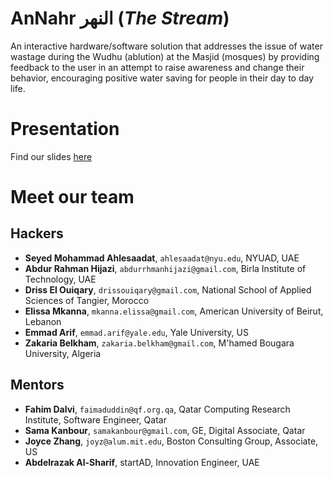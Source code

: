 # AnNahr النهر (_The Stream_)
An interactive hardware/software solution that addresses the issue of water wastage during the Wudhu (ablution) at the Masjid (mosques) by providing feedback to the user in an attempt to raise awareness and change their behavior, encouraging positive water saving for people in their day to day life.

# Presentation
Find our slides [here](https://docs.google.com/presentation/d/1t7q4K04Lj0AJDWOtjg1CsEZR3Hp-5CniRvLmxAJcluY/edit#slide=id.g21ed73b283_0_156)

# Meet our team
## Hackers
* **Seyed Mohammad Ahlesaadat**, `ahlesaadat@nyu.edu`, NYUAD, UAE
* **Abdur Rahman Hijazi**, `abdurrhmanhijazi@gmail.com`, Birla Institute of Technology, UAE
* **Driss El Ouiqary**, `drissouiqary@gmail.com`, National School of Applied Sciences of Tangier, Morocco
* **Elissa Mkanna**, `mkanna.elissa@gmail.com`, American University of Beirut, Lebanon
* **Emmad Arif**, `emmad.arif@yale.edu`, Yale University, US
* **Zakaria Belkham**, `zakaria.belkham@gmail.com`, M'hamed Bougara University, Algeria

## Mentors
* **Fahim Dalvi**, `faimaduddin@qf.org.qa`, Qatar Computing Research Institute, Software Engineer, Qatar
* **Sama Kanbour**, `samakanbour@gmail.com`, GE, Digital Associate, Qatar
* **Joyce Zhang**, `joyz@alum.mit.edu`, Boston Consulting Group, Associate, US
* **Abdelrazak Al-Sharif**, startAD, Innovation Engineer, UAE
